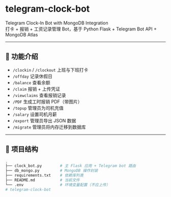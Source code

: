# telegram-clock-bot

Telegram Clock-In Bot with MongoDB Integration  
打卡 + 报销 + 工资记录管理 Bot，基于 Python Flask + Telegram Bot API + MongoDB Atlas

---

## 🚀 功能介绍

- `/clockin` / `/clockout` 上班与下班打卡
- `/offday` 记录休假日
- `/balance` 查看余额
- `/claim` 报销 + 上传凭证
- `/viewclaims` 查看报销记录
- `/PDF` 生成工时报销 PDF（带图片）
- `/topup` 管理员为司机充值
- `/salary` 设置司机月薪
- `/export` 管理员导出 JSON 数据
- `/migrate` 管理员将内存迁移到数据库

---

## 📁 项目结构

```bash
.
├── clock_bot.py        # 主 Flask 应用 + Telegram bot 路由
├── db_mongo.py         # MongoDB 操作封装
├── requirements.txt    # 依赖库列表
├── README.md           # 当前文件
└── .env                # 环境变量配置（不应上传）
# telegram-clock-bot
